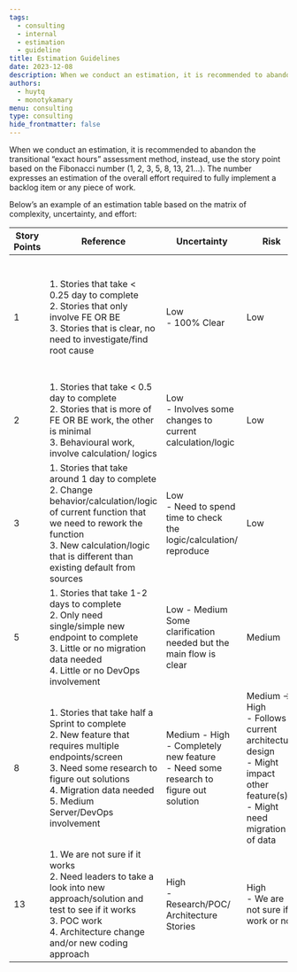 ```yaml
---
tags:
  - consulting
  - internal
  - estimation
  - guideline
title: Estimation Guidelines
date: 2023-12-08
description: When we conduct an estimation, it is recommended to abandon the transitional “exact hours” assessment method, instead, use the story point based on the Fibonacci number (1, 2, 3, 5, 8, 13, 21…). The number expresses an estimation of the overall effort required to fully implement a backlog item or any piece of work.
authors:
  - huytq
  - monotykamary
menu: consulting
type: consulting
hide_frontmatter: false
---
```


When we conduct an estimation, it is recommended to abandon the transitional “exact hours” assessment method, instead, use the story point based on the Fibonacci number (1, 2, 3, 5, 8, 13, 21…). The number expresses an estimation of the overall effort required to fully implement a backlog item or any piece of work.

Below’s an example of an estimation table based on the matrix of complexity, uncertainty, and effort:

| Story Points | Reference | Uncertainty | Risk | Efforts | FE Example | BE Example |
| --- | --- | --- | --- | --- | --- | --- |
| 1 | 1. Stories that take < 0.25 day to complete<br>2. Stories that only involve FE OR BE<br>3. Stories that is clear, no need to investigate/find root cause | Low<br>- 100% Clear | Low | Less than half a day: 1 hour or less | Small UI update that doesn’t require BE work: <br>- Color, Font, Positioning that doesn’t require relayout<br>- Sorting (no BE work)<br>- Only impact 1-2 screens/controls | - Configurations only<br> |
| 2 | 1. Stories that take < 0.5 day to complete<br>2. Stories that is more of FE OR BE work, the other is minimal<br>3. Behavioural work, involve calculation/ logics  | Low<br>- Involves some changes to current calculation/logic | Low | Around half a day to 1 day | - Calculate/Sum/Count numbers<br>- Small UI change but on multiple screens (3 or more) | - Minor changes to existing API (Add/edit/remove fields...)<br>- Minor change on calculations to current API |
| 3 | 1. Stories that take around 1 day to complete<br>2. Change behavior/calculation/logic of current function that we need to rework the function<br>3. New calculation/logic that is different than existing default from sources | Low<br>- Need to spend time to check the logic/calculation/ reproduce | Low | Around 1 working Day |  |  |
| 5 | 1. Stories that take 1-2 days to complete<br>2. Only need single/simple new endpoint to complete<br>3. Little or no migration data needed<br>4. Little or no DevOps involvement | Low - Medium<br>Some clarification needed but the main flow is clear | Medium | Around 3 working Days |  |  |
| 8 | 1. Stories that take half a Sprint to complete<br>2. New feature that requires multiple endpoints/screen<br>3. Need some research to figure out solutions<br>4. Migration data needed<br>5. Medium Server/DevOps involvement | Medium - High<br>- Completely new feature <br>- Need some research to figure out solution | Medium → High<br>- Follows current architecture design<br>- Might impact other feature(s)<br>- Might need migration of data | Around 5 working Days |  |  |
| 13 | 1. We are not sure if it works<br>2. Need leaders to take a look into new approach/solution and test to see if it works<br>3. POC work<br>4. Architecture change and/or new coding approach  | High<br>- Research/POC/ Architecture Stories | High<br>- We are not sure if it work or not | If cannot deliver in a working week, please break it down |  |  |
